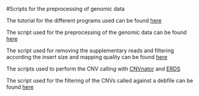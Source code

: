 #Scripts for the preprocessing of genomic data

The tutorial for the different programs used can be found [here](https://github.com/pabloati/Preprocessing-of-genomic-Data/blob/Main-edits/Scripts/Preprocess%20tutorial)

The script used for the preprocessing of the genomic data can be found [here](https://github.com/pabloati/Preprocessing-of-genomic-Data/blob/Main-edits/Scripts/Preprocessing.sh)

The script used for removing the supplementary reads and filtering according the insert size and mapping quality can be found [here](https://github.com/pabloati/Preprocessing-of-genomic-Data/blob/Main-edits/Scripts/Filtering.sh)

The scripts used to perform the CNV calling with [CNVnator](https://github.com/pabloati/Preprocessing-of-genomic-Data/tree/Main-edits/Scripts/CNV-calling/CNVnator/CNVnator.sh) and [ERDS](https://github.com/pabloati/Preprocessing-of-genomic-Data/blob/Main-edits/Scripts/CNV-calling/ERDS/ERDS.sh)

The script used for the filtering of the CNVs called against a debfile can be found [here](https://github.com/pabloati/Preprocessing-of-genomic-Data/blob/Main-edits/Scripts/Filtering/Filtering.sh)
